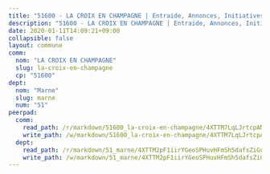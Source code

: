 ```yaml
---
title: "51600 - LA CROIX EN CHAMPAGNE | Entraide, Annonces, Initiatives"
description: "51600 - LA CROIX EN CHAMPAGNE | Entraide, Annonces, Initiatives"
date: 2020-01-11T14:09:21+09:00
collapsible: false
layout: commune
comm:
  nom: "LA CROIX EN CHAMPAGNE"
  slug: la-croix-en-champagne
  cp: "51600"
dept:
  nom: "Marne"
  slug: marne
  num: "51"
peerpad:
  comm:
    read_path: /r/markdown/51600_la-croix-en-champagne/4XTTM7LqLJrtcpAMt9p2vJmjNYFBQNHRS1mxuswyGL2MQAVqE
    write_path: /w/markdown/51600_la-croix-en-champagne/4XTTM7LqLJrtcpAMt9p2vJmjNYFBQNHRS1mxuswyGL2MQAVqE-K3TgV7VMHbkVZjw7gggizB3eQzpGhKjph6KKBDecPidt8jv298Uw282BbrC8HTwQ5tetxY3aeFk6oNF9xpZ644PPkyJ32AZ2e8yueR17DpBRua5qXia459dpXUzkND8dhLsrjxMJ
  dept:
    read_path: /r/markdown/51_marne/4XTTM2pF1iirYGeoSPHuvHFmSh5dafsZiGuDVqApNYr9W2doe
    write_path: /w/markdown/51_marne/4XTTM2pF1iirYGeoSPHuvHFmSh5dafsZiGuDVqApNYr9W2doe-K3TgV7EpXmd75L5pz6aUTALihWsFeiubyposyfPgz6DbQby3ZQF3gNXaGqeRVGevfRz46yND7Y8QkCv5VozWFj5shZbEokjWNQrdmmsAHCxzuLQj5kuinh4kCdsefHKLdp7xhUwa
---
```


